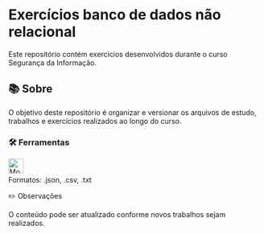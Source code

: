# Exercícios banco de dados não relacional
Este repositório contém exercícios desenvolvidos durante o curso Segurança da Informação.

## 📚 Sobre
O objetivo deste repositório é organizar e versionar os arquivos de estudo, trabalhos e exercícios realizados ao longo do curso.

### 🛠️ Ferramentas
<img 
    align="left" 
    alt="MongoDB" 
    title="MongoDB" 
    width="30px" 
    style="padding-right: 10px;" 
    src="https://cdn.jsdelivr.net/gh/devicons/devicon/icons/mongodb/mongodb-original.svg" 
/>
<br/><br/>
Formatos: .json, .csv, .txt

✏️ Observações

O conteúdo pode ser atualizado conforme novos trabalhos sejam realizados.
